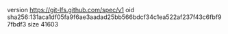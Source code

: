 version https://git-lfs.github.com/spec/v1
oid sha256:131aca1df05fa9f6ae3aadad25bb566bdcf34c1ea522af237f43c6fbf97fbdf3
size 41603
